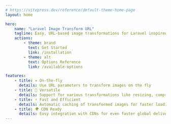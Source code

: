 ```yaml
---
# https://vitepress.dev/reference/default-theme-home-page
layout: home

hero:
    name: "Laravel Image Transform URL"
    tagline: Easy, URL-based image transformations for Laravel inspired by Cloudflare Images.
    actions:
        - theme: brand
          text: Get Started
          link: /installation
        - theme: alt
          text: Options Reference
          link: /available-options

features:
    - title: ✈️ On-the-fly
      details: Use URL parameters to transform images on the fly
    - title: 🔧 Versatile
      details: Support for various transformations like resizing, compression, and format conversion
    - title: ⚡ Fast and Efficient
      details: Automatic caching of transformed images for faster loading times
    - title: 🌍 CDN Ready
      details: Easy integration with CDNs for even faster global delivery
---
```

